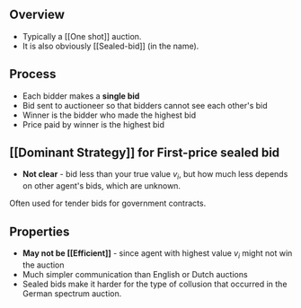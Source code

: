 ## Overview
- Typically a [[One shot]] auction.
- It is also obviously [[Sealed-bid]] (in the name).

## Process
- Each bidder makes a **single bid**
- Bid sent to auctioneer so that bidders cannot see each other's bid
- Winner is the bidder who made the highest bid
- Price paid by winner is the highest bid

## [[Dominant Strategy]] for First-price sealed bid
- **Not clear** - bid less than your true value $v_i$, but how much less depends on other agent's bids, which are unknown.

Often used for tender bids for government contracts.

## Properties
- **May not be [[Efficient]]** - since agent with highest value $v_i$ might not win the auction
- Much simpler communication than English or Dutch auctions
- Sealed bids make it harder for the type of collusion that occurred in the German spectrum auction. 
